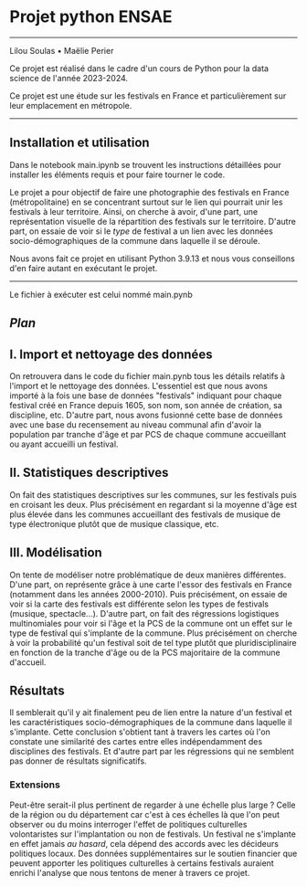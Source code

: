 # Projet python ENSAE 

---
Lilou Soulas • Maëlie Perier

Ce projet est réalisé dans le cadre d'un cours de Python pour la data science de l'année 2023-2024.

Ce projet est une étude sur les festivals en France et particulièrement sur leur emplacement en métropole.

---
## Installation et utilisation
Dans le notebook main.ipynb se trouvent les instructions détaillées pour installer les éléments requis et pour faire tourner le code.

Le projet a pour objectif de faire une photographie des festivals en France (métropolitaine) en se concentrant surtout sur le lien qui pourrait unir les festivals à leur territoire. Ainsi, on cherche à avoir, d'une part, une représentation visuelle de la répartition des festivals sur le territoire. D'autre part, on essaie de voir si le *type* de festival a un lien avec les données socio-démographiques de la commune dans laquelle il se déroule.

Nous avons fait ce projet en utilisant Python 3.9.13 et nous vous conseillons d'en faire autant en exécutant le projet.

---

Le fichier à exécuter est celui nommé main.pynb

## *Plan*

## I. Import et nettoyage des données

On retrouvera dans le code du fichier main.pynb tous les détails relatifs à l'import et le nettoyage des données. L'essentiel est que nous avons importé à la fois une base de données "festivals" indiquant pour chaque festival créé en France depuis 1605, son nom, son année de création, sa discipline, etc. D'autre part, nous avons fusionné cette base de données avec une base du recensement au niveau communal afin d'avoir la population par tranche d'âge et par PCS de chaque commune accueillant ou ayant accueilli un festival.

## II. Statistiques descriptives

On fait des statistiques descriptives sur les communes, sur les festivals puis en croisant les deux. Plus précisément en regardant si la moyenne d'âge est plus élevée dans les communes accueillant des festivals de musique de type électronique plutôt que de musique classique, etc.

## III. Modélisation

On tente de modéliser notre problématique de deux manières différentes. D'une part, on représente grâce à une carte l'essor des festivals en France (notamment dans les années 2000-2010). Puis précisément, on essaie de voir si la carte des festivals est différente selon les types de festivals (musique, spectacle...). D'autre part, on fait des régressions logistiques multinomiales pour voir si l'âge et la PCS de la commune ont un effet sur le type de festival qui s'implante de la commune. Plus précisément on cherche à voir la probabilité qu'un festival soit de tel type plutôt que pluridisciplinaire en fonction de la tranche d'âge ou de la PCS majoritaire de la commune d'accueil.

## Résultats
Il semblerait qu'il y ait finalement peu de lien entre la nature d'un festival et les caractéristiques socio-démographiques de la commune dans laquelle il s'implante. Cette conclusion s'obtient tant à travers les cartes où l'on constate une similarité des cartes entre elles indépendamment des disciplines des festivals. Et d'autre part par les régressions qui ne semblent pas donner de résultats significatifs.

### Extensions

Peut-être serait-il plus pertinent de regarder à une échelle plus large ? Celle de la région ou du département car c'est à ces échelles là que l'on peut observer ou du moins interroger l'effet de politiques culturelles volontaristes sur l'implantation ou non de festivals. Un festival ne s'implante en effet jamais *au hasard*, cela dépend des accords avec les décideurs politiques locaux. Des données supplémentaires sur le soutien financier que peuvent apporter les politiques culturelles à certains festivals auraient enrichi l'analyse que nous tentons de mener à travers ce projet.